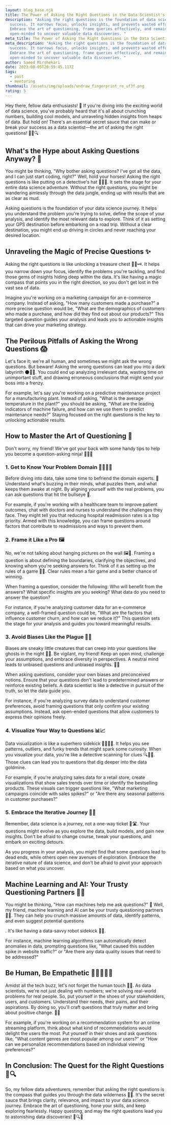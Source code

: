 ```yaml
---
layout: blog_base.njk
title: The Power of Asking the Right Questions in the Data Scientist's Toolbox
description: "Asking the right questions is the foundation of data science
  success. It narrows focus, unlocks insights, and prevents wasted efforts.
  Embrace the art of questioning, frame queries effectively, and remain
  open-minded to uncover valuable data discoveries. "
meta_title: The Power of Asking the Right Questions in the Data Scientist's Toolbox
meta_description: "Asking the right questions is the foundation of data science
  success. It narrows focus, unlocks insights, and prevents wasted efforts.
  Embrace the art of questioning, frame queries effectively, and remain
  open-minded to uncover valuable data discoveries. "
author: Saeed Mirshekari
date: 2023-08-05T20:59:45.117Z
tags:
  - post
  - mentoring
thumbnail: /assets/img/uploads/undraw_fingerprint_re_uf3f.png
rating: 5
---
```



Hey there, fellow data enthusiasts! 🤗 If you're diving into the exciting world of data science, you've probably heard that it's all about crunching numbers, building cool models, and unraveling hidden insights from heaps of data. But hold on! There's an essential secret sauce that can make or break your success as a data scientist—the art of asking the right questions! 🕵️‍♂️🔍

## What's the Hype about Asking Questions Anyway? 🤔

You might be thinking, "Why bother asking questions? I've got all the data, and I can just start coding, right?" Well, hold your horses! Asking the right questions is like putting on a detective's hat 🕵️‍♀️🎩. It sets the stage for your entire data science adventure. Without the right questions, you might be wandering aimlessly through the data jungle, ending up with results that are as clear as mud.

Asking questions is the foundation of your data science journey. It helps you understand the problem you're trying to solve, define the scope of your analysis, and identify the most relevant data to explore. Think of it as setting your GPS destination before embarking on a road trip. Without a clear destination, you might end up driving in circles and never reaching your desired location.

## Unraveling the Magic of Precise Questions ✨

Asking the right questions is like unlocking a treasure chest 🏴‍☠️🗝️. It helps you narrow down your focus, identify the problems you're tackling, and find those gems of insights hiding deep within the data. It's like having a magic compass that points you in the right direction, so you don't get lost in the vast sea of data.

Imagine you're working on a marketing campaign for an e-commerce company. Instead of asking, "How many customers made a purchase?" a more precise question would be, "What are the demographics of customers who made a purchase, and how did they find out about our products?" This targeted question guides your analysis and leads you to actionable insights that can drive your marketing strategy.

## The Perilous Pitfalls of Asking the Wrong Questions 😱

Let's face it; we're all human, and sometimes we might ask the wrong questions. But beware! Asking the wrong questions can lead you into a dark labyrinth 🌑🧗‍♂️. You could end up analyzing irrelevant data, wasting time on unimportant stuff, and drawing erroneous conclusions that might send your boss into a frenzy.

For example, let's say you're working on a predictive maintenance project for a manufacturing plant. Instead of asking, "What is the average temperature in the plant?" you should be asking, "What are the leading indicators of machine failure, and how can we use them to predict maintenance needs?" Staying focused on the right questions is the key to unlocking actionable results.

## How to Master the Art of Questioning 🎨

Don't worry, my friend! We've got your back with some handy tips to help you become a question-asking ninja! 🐱‍👤🥋

### 1. Get to Know Your Problem Domain 👩‍🔬👨‍🔬

Before diving into data, take some time to befriend the domain experts. 🤝 Understand what's buzzing in their minds, what puzzles them, and what keeps them awake at night. By aligning yourself with the real problems, you can ask questions that hit the bullseye 🎯.

For example, if you're working with a healthcare team to improve patient outcomes, chat with doctors and nurses to understand the challenges they face. They might tell you that reducing hospital readmission rates is a top priority. Armed with this knowledge, you can frame questions around factors that contribute to readmissions and ways to prevent them.

### 2. Frame it Like a Pro 🖼️

No, we're not talking about hanging pictures on the wall 🖼️🔨. Framing a question is about defining the boundaries, clarifying the objectives, and knowing whom you're seeking answers for. Think of it as setting up the rules of a game 🎲🏀. Clear rules mean a fair game and a better chance of winning.

When framing a question, consider the following: Who will benefit from the answers? What specific insights are you seeking? What data do you need to answer the question?

For instance, if you're analyzing customer data for an e-commerce company, a well-framed question could be, "What are the factors that influence customer churn, and how can we reduce it?" This question sets the stage for your analysis and guides you toward meaningful results.

### 3. Avoid Biases Like the Plague 🚫🦠

Biases are sneaky little creatures that can creep into your questions like ghosts in the night 👻🌌. Be vigilant, my friend! Keep an open mind, challenge your assumptions, and embrace diversity in perspectives. A neutral mind leads to unbiased questions and unbiased insights. 🧠💭

When asking questions, consider your own biases and preconceived notions. Ensure that your questions don't lead to predetermined answers or reinforce existing beliefs. A data scientist is like a detective in pursuit of the truth, so let the data guide you.

For instance, if you're analyzing survey data to understand customer preferences, avoid framing questions that only confirm your existing assumptions. Instead, ask open-ended questions that allow customers to express their opinions freely.

### 4. Visualize Your Way to Questions 📊📈

Data visualization is like a superhero sidekick 🦸‍♀️🦸‍♂️. It helps you see patterns, outliers, and funky trends that might spark some curiosity. When you visualize your data, you're like a detective scanning for clues 🔍🕵️‍♀️. Those clues can lead you to questions that dig deeper into the data goldmine.

For example, if you're analyzing sales data for a retail store, create visualizations that show sales trends over time or identify the bestselling products. These visuals can trigger questions like, "What marketing campaigns coincide with sales spikes?" or "Are there any seasonal patterns in customer purchases?"

### 5. Embrace the Iterative Journey 🔄🚀

Remember, data science is a journey, not a one-way ticket 🚀🛣️. Your questions might evolve as you explore the data, build models, and gain new insights. Don't be afraid to change course, tweak your questions, and embark on exciting detours.

As you progress in your analysis, you might find that some questions lead to dead ends, while others open new avenues of exploration. Embrace the iterative nature of data science, and don't be afraid to pivot your approach based on what you uncover.

## Machine Learning and AI: Your Trusty Questioning Partners 🤖🤝

You might be thinking, "How can machines help me ask questions?" 🤔 Well, my friend, machine learning and AI can be your trusty questioning partners 🤖🤝. They can help you crunch massive amounts of data, identify patterns, and even suggest potential questions

. It's like having a data-savvy robot sidekick 🤖🦸.

For instance, machine learning algorithms can automatically detect anomalies in data, prompting questions like, "What caused this sudden spike in website traffic?" or "Are there any data quality issues that need to be addressed?"

## Be Human, Be Empathetic 💖🧍‍♂️🧍‍♀️

Amidst all the tech buzz, let's not forget the human touch 🤗💕. As data scientists, we're not just dealing with numbers; we're solving real-world problems for real people. So, put yourself in the shoes of your stakeholders, users, and customers. Understand their needs, their pains, and their aspirations. By doing so, you'll craft questions that truly matter and bring about positive change. 💪🌟

For example, if you're working on a recommendation system for an online streaming platform, think about what kind of recommendations would delight the users the most. Put yourself in their shoes and ask questions like, "What content genres are most popular among our users?" or "How can we personalize recommendations based on individual viewing preferences?"

## In Conclusion: The Quest for the Right Questions 🚀🔍

So, my fellow data adventurers, remember that asking the right questions is the compass that guides you through the data wilderness 🧭🌳. It's the secret sauce that brings clarity, relevance, and impact to your data science journey. Embrace the art of questioning, hone your skills, and keep exploring fearlessly. Happy questing, and may the right questions lead you to astonishing data discoveries! 🚀🔍😎

